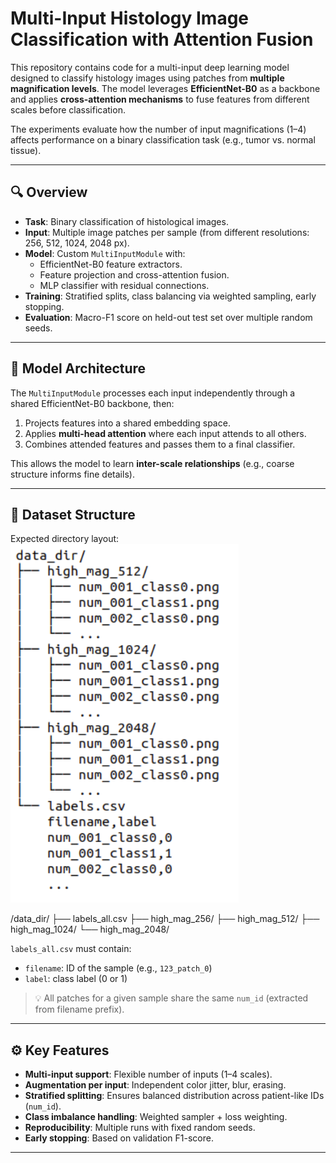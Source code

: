 # Multi-Input Histology Image Classification with Attention Fusion

This repository contains code for a multi-input deep learning model designed to classify histology images using patches from **multiple magnification levels**. The model leverages **EfficientNet-B0** as a backbone and applies **cross-attention mechanisms** to fuse features from different scales before classification.

The experiments evaluate how the number of input magnifications (1–4) affects performance on a binary classification task (e.g., tumor vs. normal tissue).

---

## 🔍 Overview

- **Task**: Binary classification of histological images.
- **Input**: Multiple image patches per sample (from different resolutions: 256, 512, 1024, 2048 px).
- **Model**: Custom `MultiInputModule` with:
  - EfficientNet-B0 feature extractors.
  - Feature projection and cross-attention fusion.
  - MLP classifier with residual connections.
- **Training**: Stratified splits, class balancing via weighted sampling, early stopping.
- **Evaluation**: Macro-F1 score on held-out test set over multiple random seeds.

---

## 🧱 Model Architecture

The `MultiInputModule` processes each input independently through a shared EfficientNet-B0 backbone, then:

1. Projects features into a shared embedding space.
2. Applies **multi-head attention** where each input attends to all others.
3. Combines attended features and passes them to a final classifier.

This allows the model to learn **inter-scale relationships** (e.g., coarse structure informs fine details).

---

## 📁 Dataset Structure

Expected directory layout:
![Image alt](https://github.com/Ruiu4317/Multi_input_network-Histologia-/blob/main/dataset_structure.png)

/data_dir/
├── labels_all.csv
├── high_mag_256/
├── high_mag_512/
├── high_mag_1024/
└── high_mag_2048/


`labels_all.csv` must contain:
- `filename`: ID of the sample (e.g., `123_patch_0`)
- `label`: class label (0 or 1)

> 💡 All patches for a given sample share the same `num_id` (extracted from filename prefix).

---

## ⚙️ Key Features

- **Multi-input support**: Flexible number of inputs (1–4 scales).
- **Augmentation per input**: Independent color jitter, blur, erasing.
- **Stratified splitting**: Ensures balanced distribution across patient-like IDs (`num_id`).
- **Class imbalance handling**: Weighted sampler + loss weighting.
- **Reproducibility**: Multiple runs with fixed random seeds.
- **Early stopping**: Based on validation F1-score.

---

